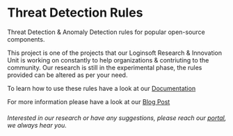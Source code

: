 # Threat Detection Rules
Threat Detection &amp; Anomaly Detection rules for popular open-source components. 

This project is one of the projects that our Loginsoft Research & Innovation Unit is working on constantly to help organizations & contriuting to the community.
Our research is still in the experimental phase, the rules provided can be altered as per your need. 

To learn how to use these rules have a look at our [Documentation](http://loginsoftsecurity.gitbook.io/threat-detection)

For more information please have a look at our [Blog Post](https://www.loginsoft.com/blog/2020/06/17/a-new-approach-to-accelerate-threat-detection/)

###### Interested in our research or have any suggestions, please reach our [portal](https://research.loginsoft.com/), we always hear you. 
